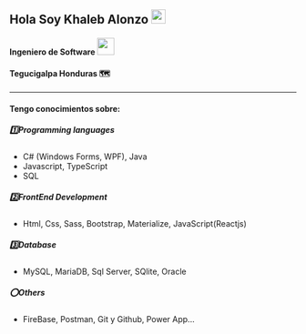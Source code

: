 ## <div> Hola Soy Khaleb Alonzo <img src="https://media.giphy.com/media/hvRJCLFzcasrR4ia7z/giphy.gif" width="25px"></div>
#### Ingeniero de Software <img src="https://media.giphy.com/media/WUlplcMpOCEmTGBtBW/giphy.gif" width="30"> 
#### Tegucigalpa Honduras 🗺
______
#### Tengo conocimientos sobre:

##### 1️⃣Programming languages

- C# (Windows Forms, WPF), Java
- Javascript, TypeScript
- SQL


##### 2️⃣FrontEnd Development

- Html, Css, Sass, Bootstrap, Materialize,  JavaScript(Reactjs)


##### 3️⃣Database

- MySQL, MariaDB, Sql Server, SQlite, Oracle



 ##### ⭕Others
 
 - FireBase, Postman, Git y Github, Power App...





<!--
**Khaleb77/khaleb77** is a ✨ _special_ ✨ repository because its `README.md` (this file) appears on your GitHub profile.

Here are some ideas to get you started:

- 🔭 I’m currently working on ...
- 🌱 I’m currently learning ...
- 👯 I’m looking to collaborate on ...
- 🤔 I’m looking for help with ...
- 💬 Ask me about ...
- 📫 How to reach me: ...
- 😄 Pronouns: ...
- ⚡ Fun fact: ...
-->
